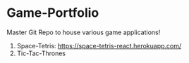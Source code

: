 # Game-Portfolio

Master Git Repo to house various game applications!

1. Space-Tetris: https://space-tetris-react.herokuapp.com/
2. Tic-Tac-Thrones

